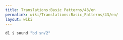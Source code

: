 ```yaml
---
title: Translations:Basic Patterns/43/en
permalink: wiki/Translations:Basic_Patterns/43/en/
layout: wiki
---
```


``` Haskell
d1 $ sound "bd sn/2"
```
